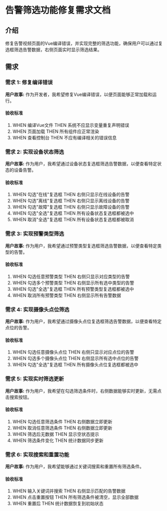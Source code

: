 # 告警筛选功能修复需求文档

## 介绍

修复告警视频页面的Vue编译错误，并实现完整的筛选功能，确保用户可以通过复选框筛选告警数据，右侧页面实时显示筛选结果。

## 需求

### 需求 1: 修复编译错误

**用户故事:** 作为开发者，我希望修复Vue编译错误，以便页面能够正常加载和运行。

#### 验收标准

1. WHEN 编译Vue文件 THEN 系统不应显示变量重复声明错误
2. WHEN 页面加载 THEN 所有组件应正常渲染
3. WHEN 查看控制台 THEN 不应有编译相关的错误信息

### 需求 2: 实现设备状态筛选

**用户故事:** 作为用户，我希望通过设备状态复选框筛选告警数据，以便查看特定状态的设备告警。

#### 验收标准

1. WHEN 勾选"在线"复选框 THEN 右侧只显示在线设备的告警
2. WHEN 勾选"离线"复选框 THEN 右侧只显示离线设备的告警
3. WHEN 勾选"故障"复选框 THEN 右侧只显示故障设备的告警
4. WHEN 勾选"全选"复选框 THEN 所有设备状态复选框都被选中
5. WHEN 取消"全选"复选框 THEN 所有设备状态复选框都被取消

### 需求 3: 实现预警类型筛选

**用户故事:** 作为用户，我希望通过预警类型复选框筛选告警数据，以便查看特定类型的告警。

#### 验收标准

1. WHEN 勾选任意预警类型 THEN 右侧只显示对应类型的告警
2. WHEN 勾选多个预警类型 THEN 右侧显示所有选中类型的告警
3. WHEN 勾选"全选"复选框 THEN 所有预警类型复选框都被选中
4. WHEN 取消所有预警类型 THEN 右侧显示所有告警数据

### 需求 4: 实现摄像头点位筛选

**用户故事:** 作为用户，我希望通过摄像头点位复选框筛选告警数据，以便查看特定点位的告警。

#### 验收标准

1. WHEN 勾选任意摄像头点位 THEN 右侧只显示对应点位的告警
2. WHEN 勾选多个摄像头点位 THEN 右侧显示所有选中点位的告警
3. WHEN 勾选"全选"复选框 THEN 所有摄像头点位复选框都被选中

### 需求 5: 实现实时筛选更新

**用户故事:** 作为用户，我希望在勾选筛选条件时，右侧数据能够实时更新，无需点击搜索按钮。

#### 验收标准

1. WHEN 勾选任意筛选条件 THEN 右侧数据立即更新
2. WHEN 取消任意筛选条件 THEN 右侧数据立即更新
3. WHEN 筛选后无数据 THEN 显示空状态提示
4. WHEN 筛选条件变化 THEN 统计数据同步更新

### 需求 6: 实现搜索和重置功能

**用户故事:** 作为用户，我希望能够通过关键词搜索和重置所有筛选条件。

#### 验收标准

1. WHEN 输入关键词并搜索 THEN 右侧显示匹配的告警数据
2. WHEN 点击重置按钮 THEN 所有筛选条件被清空，显示全部数据
3. WHEN 重置后 THEN 统计数据恢复到初始状态